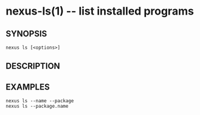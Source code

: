 # nexus-ls(1) -- list installed programs

## SYNOPSIS

    nexus ls [<options>]
    
## DESCRIPTION

## EXAMPLES

    nexus ls --name --package
    nexus ls --package.name
